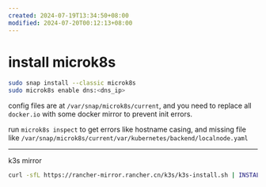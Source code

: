 ```yaml
---
created: 2024-07-19T13:34:50+08:00
modified: 2024-07-20T00:12:13+08:00
---
```


# install microk8s

```bash
sudo snap install --classic microk8s
sudo microk8s enable dns:<dns_ip>
```

config files are at `/var/snap/microk8s/current`, and you need to replace all `docker.io` with some docker mirror to prevent init errors.

run `microk8s inspect` to get errors like hostname casing, and missing file like `/var/snap/microk8s/current/var/kubernetes/backend/localnode.yaml`

---

k3s mirror

```bash
curl -sfL https://rancher-mirror.rancher.cn/k3s/k3s-install.sh | INSTALL_K3S_MIRROR=cn sh -​
```
